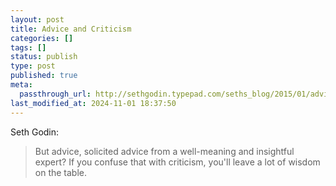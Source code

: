 ```yaml
---
layout: post
title: Advice and Criticism
categories: []
tags: []
status: publish
type: post
published: true
meta:
  passthrough_url: http://sethgodin.typepad.com/seths_blog/2015/01/advice-or-criticism.html
last_modified_at: 2024-11-01 18:37:50
---
```


Seth Godin:


>But advice, solicited advice from a well-meaning and insightful expert? If you confuse that with criticism, you'll leave a lot of wisdom on the table.
